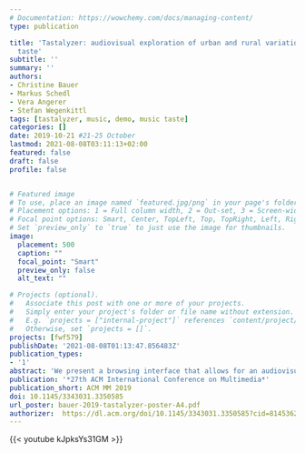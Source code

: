 ```yaml
---
# Documentation: https://wowchemy.com/docs/managing-content/
type: publication

title: 'Tastalyzer: audiovisual exploration of urban and rural variations in music
  taste'
subtitle: ''
summary: ''
authors:
- Christine Bauer
- Markus Schedl
- Vera Angerer
- Stefan Wegenkittl
tags: [tastalyzer, music, demo, music taste]
categories: []
date: 2019-10-21 #21-25 October
lastmod: 2021-08-08T03:11:13+02:00
featured: false
draft: false
profile: false


# Featured image
# To use, place an image named `featured.jpg/png` in your page's folder.
# Placement options: 1 = Full column width, 2 = Out-set, 3 = Screen-width
# Focal point options: Smart, Center, TopLeft, Top, TopRight, Left, Right, BottomLeft, Bottom, BottomRight
# Set `preview_only` to `true` to just use the image for thumbnails.
image:
  placement: 500
  caption: ""
  focal_point: "Smart"
  preview_only: false
  alt_text: ""

# Projects (optional).
#   Associate this post with one or more of your projects.
#   Simply enter your project's folder or file name without extension.
#   E.g. `projects = ["internal-project"]` references `content/project/deep-learning/index.md`.
#   Otherwise, set `projects = []`.
projects: [fwf579]
publishDate: '2021-08-08T01:13:47.856483Z'
publication_types:
- '1'
abstract: 'We present a browsing interface that allows for an audiovisual exploration of regional music taste around the world. We exploit a total of 10,758,121 geolocated tweets about music. The web-based geo-aware visualization and auralization called Tastalyzer enables exploring and analyzing music taste on a fine-grained geographical level, such as (i) comparing rural and corresponding urban music taste within an agglomeration (city) or (ii) comparing the music taste in a target region (agglomeration) to the taste of the country the region is part of and (iii) to the global music taste.'
publication: '*27th ACM International Conference on Multimedia*'
publication_short: ACM MM 2019
doi: 10.1145/3343031.3350585
url_poster: bauer-2019-tastalyzer-poster-A4.pdf
authorizer:  https://dl.acm.org/doi/10.1145/3343031.3350585?cid=81453628934
---
```


{{< youtube kJpksYs31GM >}}

